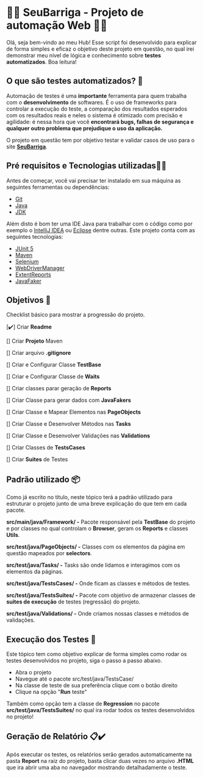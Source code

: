 # 🧑‍💼 SeuBarriga - Projeto de automação Web 🧑‍💼
Olá, seja bem-vindo ao meu Hub! Esse script foi desenvolvido para explicar de forma simples e eficaz o objetivo deste projeto em questão, no qual irei demonstrar meu nível de lógica e conhecimento sobre **testes automatizados**. Boa leitura!

## O que são testes automatizados? 🤔
Automação de testes é uma **importante** ferramenta para quem trabalha com o **desenvolvimento** de softwares. É o uso de frameworks para controlar a execução do teste, a comparação dos resultados esperados com os resultados reais e neles o sistema é otimizado com precisão e agilidade: é nessa hora que você **encontrará bugs, falhas de segurança e qualquer outro problema que prejudique o uso da aplicação.** 

O projeto em questão tem por objetivo testar e validar casos de uso para o site [**SeuBarriga**](https://seubarriga.wcaquino.me/login).

## Pré requisitos e Tecnologias utilizadas👷🚧
Antes de começar, você vai precisar ter instalado em sua máquina as seguintes ferramentas ou dependências:

* [Git](https://git-scm.com)
* [Java](https://www.java.com/pt-BR/)
* [JDK](https://www.oracle.com/java/technologies/downloads/)

Além disto é bom ter uma IDE Java para trabalhar com o código como por exemplo o [IntelliJ IDEA](https://www.jetbrains.com/pt-br/idea/) ou [Eclipse](https://www.eclipse.org/downloads/) dentre outras. Este projeto conta com as seguintes tecnologias:

* [JUnit 5](https://junit.org/junit5/)
* [Maven](https://maven.apache.org/)
* [Selenium](https://www.selenium.dev)
* [WebDriverManager](https://github.com/bonigarcia/webdrivermanager)
* [ExtentReports](https://www.extentreports.com)
* [JavaFaker](https://github.com/DiUS/java-faker)

## Objetivos 🎯
Checklist básico para mostrar a progressão do projeto.

[✔️] Criar **Readme**

[] Criar **Projeto** Maven

[] Criar arquivo **.gitignore**

[] Criar e Configurar Classe **TestBase**

[] Criar e Configurar Classe de **Waits**

[] Criar classes parar geração de **Reports**

[] Criar Classe para gerar dados com **JavaFakers**

[] Criar Classe e Mapear Elementos nas **PageObjects**

[] Criar Classe e Desenvolver Métodos nas **Tasks**

[] Criar Classe e Desenvolver Validações nas **Validations**

[] Criar Classes de **TestsCases**

[] Criar **Suites** de Testes

## Padrão utilizado 📦
Como já escrito no titulo, neste tópico terá a padrão utilizado para estruturar o projeto junto de uma breve explicação do que tem em cada pacote.

**src/main/java/Framework/ -** Pacote responsável pela **TestBase** do projeto e por classes no qual controlam o **Browser**, geram os **Reports** e classes **Utils**.

**src/test/java/PageObjects/ -** Classes com os elementos da página em questão mapeados por **selectors**.

**src/test/java/Tasks/ -** Tasks são onde lidamos e interagimos com os elementos da páginas.

**src/test/java/TestsCases/ -** Onde ficam as classes e métodos de testes.

**src/test/java/TestsSuites/ -** Pacote com objetivo de armazenar classes de **suites de execução** de testes (regressão) do projeto.

**src/test/java/Validations/ -** Onde criamos nossas classes e  métodos de validações.


## Execução dos Testes 📂
Este tópico tem como objetivo explicar de forma simples como rodar os testes desenvolvidos no projeto, siga o passo a passo abaixo.

* Abra o projeto
* Navegue até o pacote src/test/java/TestsCase/
* Na classe de teste de sua preferência clique com o botão direito
* Clique na opção "**Run** teste"

Também como opção tem a classe de **Regression** no pacote **src/test/java/TestsSuites/** no qual ira rodar todos os testes desenvolvidos no projeto!

## Geração de Relatório 📋✔️

Após executar os testes, os relatórios serão gerados automaticamente na pasta **Report** na raiz do projeto, basta clicar duas vezes no arquivo **.HTML** que ira abrir uma aba no navegador mostrando detalhadamente o teste.

